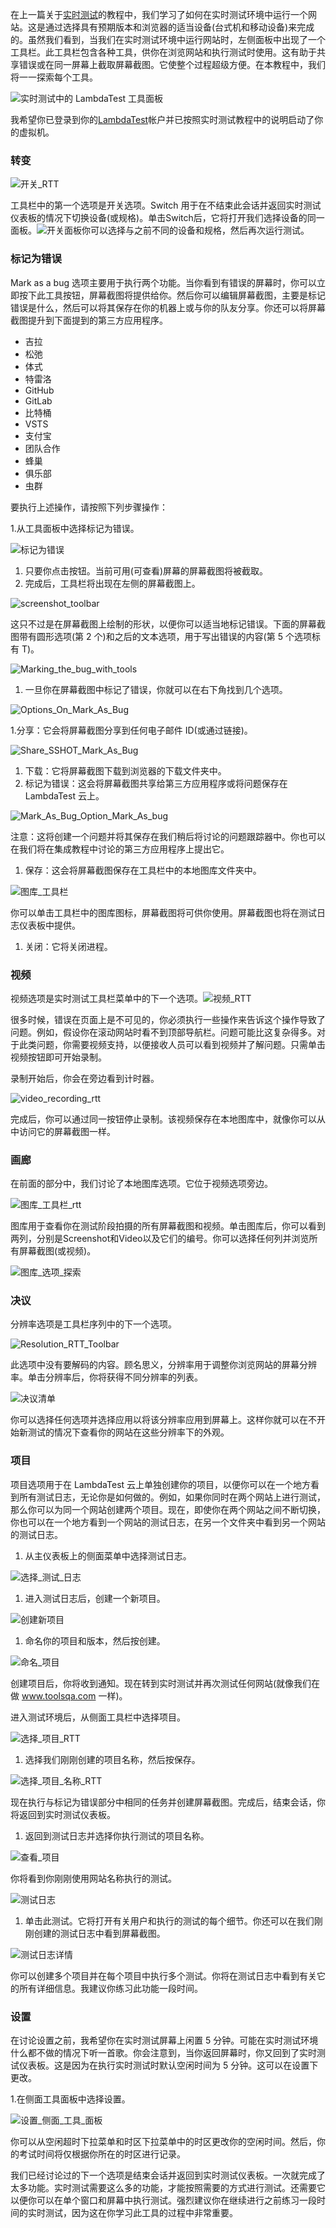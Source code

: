 在上一篇关于[实时测试](https://www.toolsqa.com/lambdatest/real-time-testing-with-lambdatest/)的教程中，我们学习了如何在实时测试环境中运行一个网站。这是通过选择具有预期版本和浏览器的适当设备(台式机和移动设备)来完成的。虽然我们看到，当我们在实时测试环境中运行网站时，左侧面板中出现了一个工具栏。此工具栏包含各种工具，供你在浏览网站和执行测试时使用。这有助于共享错误或在同一屏幕上截取屏幕截图。它使整个过程超级方便。在本教程中，我们将一一探索每个工具。

![实时测试中的 LambdaTest 工具面板](https://www.toolsqa.com/gallery/LambdaTest/1.LambdaTest%20Tool%20Panel%20in%20Real%20Time%20Testing.png)

我希望你已登录到你的[LambdaTest](https://www.lambdatest.com/)帐户并已按照实时测试教程中的说明启动了你的虚拟机。

### 转变

![开关_RTT](https://www.toolsqa.com/gallery/LambdaTest/2.Switch_RTT.png)

工具栏中的第一个选项是开关选项。Switch 用于在不结束此会话并返回实时测试仪表板的情况下切换设备(或规格)。单击Switch后，它将打开我们选择设备的同一面板。![开关面板](https://www.toolsqa.com/gallery/LambdaTest/3.Switch_Panel.png)你可以选择与之前不同的设备和规格，然后再次运行测试。

### 标记为错误

Mark as a bug 选项主要用于执行两个功能。当你看到有错误的屏幕时，你可以立即按下此工具按钮，屏幕截图将提供给你。然后你可以编辑屏幕截图，主要是标记错误是什么，然后可以将其保存在你的机器上或与你的队友分享。你还可以将屏幕截图提升到下面提到的第三方应用程序。

-   吉拉
-   松弛
-   体式
-   特雷洛
-   GitHub
-   GitLab
-   比特桶
-   VSTS
-   支付宝
-   团队合作
-   蜂巢
-   俱乐部
-   虫群

要执行上述操作，请按照下列步骤操作：

1.从工具面板中选择标记为错误。

![标记为错误](https://www.toolsqa.com/gallery/LambdaTest/4.Mark_As_Bug.png)

1.  只要你点击按钮。当前可用(可查看)屏幕的屏幕截图将被截取。
2.  完成后，工具栏将出现在左侧的屏幕截图上。

![screenshot_toolbar](https://www.toolsqa.com/gallery/LambdaTest/5.screenshot_toolbar.png)

这只不过是在屏幕截图上绘制的形状，以便你可以适当地标记错误。下面的屏幕截图带有圆形选项(第 2 个)和之后的文本选项，用于写出错误的内容(第 5 个选项标有 T)。

![Marking_the_bug_with_tools](https://www.toolsqa.com/gallery/LambdaTest/6.Marking_the_bug_with_tools.png)

1.  一旦你在屏幕截图中标记了错误，你就可以在右下角找到几个选项。

![Options_On_Mark_As_Bug](https://www.toolsqa.com/gallery/LambdaTest/7.Options_On_Mark_As_Bug.png)

1.分享：它会将屏幕截图分享到任何电子邮件 ID(或通过链接)。

![Share_SSHOT_Mark_As_Bug](https://www.toolsqa.com/gallery/LambdaTest/8.Share_SSHOT_Mark_As_Bug.png)

1.  下载：它将屏幕截图下载到浏览器的下载文件夹中。
2.  标记为错误：这会将屏幕截图共享给第三方应用程序或将问题保存在 LambdaTest 云上。

![Mark_As_Bug_Option_Mark_As_bug](https://www.toolsqa.com/gallery/LambdaTest/9.Mark_As_Bug_Option_Mark_As_bug.png)

注意：这将创建一个问题并将其保存在我们稍后将讨论的问题跟踪器中。你也可以在我们将在集成教程中讨论的第三方应用程序上提出它。

1.  保存：这会将屏幕截图保存在工具栏中的本地图库文件夹中。

![图库_工具栏](https://www.toolsqa.com/gallery/LambdaTest/10.Gallery_Toolbar.png)

你可以单击工具栏中的图库图标，屏幕截图将可供你使用。屏幕截图也将在测试日志仪表板中提供。

1.  关闭：它将关闭进程。

### 视频

视频选项是实时测试工具栏菜单中的下一个选项。![视频_RTT](https://www.toolsqa.com/gallery/LambdaTest/11.Video_RTT.png)

很多时候，错误在页面上是不可见的，你必须执行一些操作来告诉这个操作导致了问题。例如，假设你在滚动网站时看不到顶部导航栏。问题可能比这复杂得多。对于此类问题，你需要视频支持，以便接收人员可以看到视频并了解问题。只需单击视频按钮即可开始录制。

录制开始后，你会在旁边看到计时器。

![video_recording_rtt](https://www.toolsqa.com/gallery/LambdaTest/12.video_recording_rtt.png)

完成后，你可以通过同一按钮停止录制。该视频保存在本地图库中，就像你可以从中访问它的屏幕截图一样。

### 画廊

在前面的部分中，我们讨论了本地图库选项。它位于视频选项旁边。

![图库_工具栏_rtt](https://www.toolsqa.com/gallery/LambdaTest/13.Gallery_Toolbar_rtt.png)

图库用于查看你在测试阶段拍摄的所有屏幕截图和视频。单击图库后，你可以看到两列，分别是Screenshot和Video以及它们的编号。你可以选择任何列并浏览所有屏幕截图(或视频)。

![图库_选项_探索](https://www.toolsqa.com/gallery/LambdaTest/14.Gallery_Option_Explored.png)

### 决议

分辨率选项是工具栏序列中的下一个选项。

![Resolution_RTT_Toolbar](https://www.toolsqa.com/gallery/LambdaTest/15.Resolution_RTT_Toolbar.png)

此选项中没有要解码的内容。顾名思义，分辨率用于调整你浏览网站的屏幕分辨率。单击分辨率后，你将获得不同分辨率的列表。

![决议清单](https://www.toolsqa.com/gallery/LambdaTest/16.Resolutions_List.png)

你可以选择任何选项并选择应用以将该分辨率应用到屏幕上。这样你就可以在不开始新测试的情况下查看你的网站在这些分辨率下的外观。

### 项目

项目选项用于在 LambdaTest 云上单独创建你的项目，以便你可以在一个地方看到所有测试日志，无论你是如何做的。例如，如果你同时在两个网站上进行测试，那么你可以为同一个网站创建两个项目。现在，即使你在两个网站之间不断切换，你也可以在一个地方看到一个网站的测试日志，在另一个文件夹中看到另一个网站的测试日志。

1.  从主仪表板上的侧面菜单中选择测试日志。

![选择_测试_日志](https://www.toolsqa.com/gallery/LambdaTest/17.Select_Test_Logs.png)

1.  进入测试日志后，创建一个新项目。

![创建新项目](https://www.toolsqa.com/gallery/LambdaTest/18.Create_new_Project.png)

1.  命名你的项目和版本，然后按创建。

![命名_项目](https://www.toolsqa.com/gallery/LambdaTest/19.Naming_Project.png)

创建项目后，你将收到通知。现在转到实时测试并再次测试任何网站(就像我们在做 www.toolsqa.com 一样)。

进入测试环境后，从侧面工具栏中选择项目。

![选择_项目_RTT](https://www.toolsqa.com/gallery/LambdaTest/20.Select_Project_RTT.png)

1.  选择我们刚刚创建的项目名称，然后按保存。

![选择_项目_名称_RTT](https://www.toolsqa.com/gallery/LambdaTest/21.Select_Project_Name_RTT.png)

现在执行与标记为错误部分中相同的任务并创建屏幕截图。完成后，结束会话，你将返回到实时测试仪表板。

1.  返回到测试日志并选择你执行测试的项目名称。

![查看_项目](https://www.toolsqa.com/gallery/LambdaTest/22.View_Project.png)

你将看到你刚刚使用网站名称执行的测试。

![测试日志](https://www.toolsqa.com/gallery/LambdaTest/23.Test_Log.png)

1.  单击此测试。它将打开有关用户和执行的测试的每个细节。你还可以在我们刚刚创建的测试日志中看到屏幕截图。

![测试日志详情](https://www.toolsqa.com/gallery/LambdaTest/24.Test_Log_Details.png)

你可以创建多个项目并在每个项目中执行多个测试。你将在测试日志中看到有关它的所有详细信息。我建议你练习此功能一段时间。

### 设置

在讨论设置之前，我希望你在实时测试屏幕上闲置 5 分钟。可能在实时测试环境什么都不做的情况下听一首歌。你会注意到，当你返回屏幕时，你又回到了实时测试仪表板。这是因为在执行实时测试时默认空闲时间为 5 分钟。这可以在设置下更改。

1.在侧面工具面板中选择设置。

![设置_侧面_工具_面板](https://www.toolsqa.com/gallery/LambdaTest/25.Settings_Side_Tool_Panel.png)

你可以从空闲超时下拉菜单和时区下拉菜单中的时区更改你的空闲时间。然后，你的考试时间将仅根据你所在的时区进行记录。

我们已经讨论过的下一个选项是结束会话并返回到实时测试仪表板。一次就完成了太多功能。实时测试需要这么多的功能，才能按照需要的方式进行测试。还需要它以便你可以在单个窗口和屏幕中执行测试。强烈建议你在继续进行之前练习一段时间的实时测试，因为这在你学习此工具的过程中非常重要。